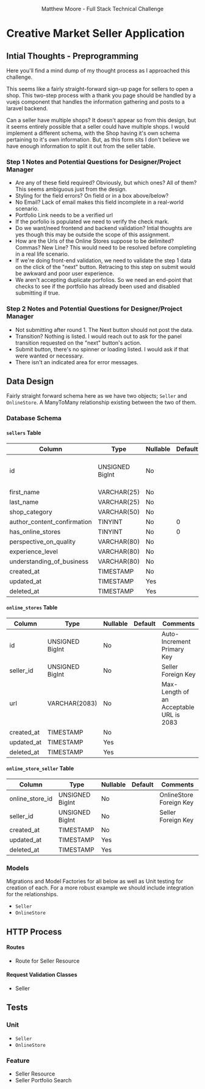 <p align="center">Matthew Moore - Full Stack Technical Challenge</p>

# Creative Market Seller Application

## Intial Thoughts - Preprogramming

Here you'll find a mind dump of my thought process as I approached this challenge. 

This seems like a fairly straight-forward sign-up page for sellers to open a shop. This two-step process with a thank you page
should be handled by a vuejs component that handles the information gathering and posts to a laravel backend. 

Can a seller have multiple shops? It doesn't appear so from this design, but it seems entirely possible that a seller could
have multiple shops. I would implement a different schema, with the Shop having it's own schema pertaining to it's own information.
But, as this form sits I don't believe we have enough information to split it out from the seller table.

### Step 1 Notes and Potential Questions for Designer/Project Manager

- Are any of these field required? Obviously, but which ones? All of them? This seems ambiguous just from the design. 
- Styling for the field errors? On field or in a box above/below?
- No Email? Lack of email makes this field incomplete in a real-world scenario.
- Portfolio Link needs to be a verified url 
- If the porfolio is populated we need to verify the check mark. 
- Do we want/need frontend and backend validation? Intial thoughts are yes though this may be outside the scope of this assignment.
- How are the Urls of the Online Stores suppose to be delimited? Commas? New Line? This would need to be resolved before completing
  in a real life scenario.
- If we're doing front-end validation, we need to validate the step 1 data on the click of the "next" button. Retracing to this step on submit would be awkward and poor user experience.
- We aren't accepting duplicate porfolios. So we need an end-point that checks to see if the portfolio has already been used and disabled submitting if true. 

### Step 2 Notes and Potential Questions for Designer/Project Manager

- Not submitting after round 1. The Next button should not post the data. 
- Transition? Nothing is listed. I would reach out to ask for the panel transition requested on the "next" button's action. 
- Submit button, there's no spinner or loading listed. I would ask if that were wanted or necessary. 
- There isn't an indicated area for error messages. 


## Data Design
Fairly straight forward schema here as we have two objects; `Seller` and `OnlineStore`. A ManyToMany relationship existing between the two of them.

### Database Schema
#### `sellers` Table
| Column                      | Type            | Nullable | Default | Comments                   |
|-----------------------------|-----------------|----------|---------|----------------------------|
| id                          | UNSIGNED BigInt | No       |         | Auto-Increment Primary Key |
| first_name                  | VARCHAR(25)     | No       |         |                            |
| last_name                   | VARCHAR(25)     | No       |         |                            |
| shop_category               | VARCHAR(50)     | No       |         |                            |
| author_content_confirmation | TINYINT         | No       | 0       |                            |
| has_online_stores           | TINYINT         | No       | 0       |                            |
| perspective_on_quality      | VARCHAR(80)     | No       |         |                            |
| experience_level            | VARCHAR(80)     | No       |         |                            |
| understanding_of_business   | VARCHAR(80)     | No       |         |                            |
| created_at                  | TIMESTAMP       | No       |         |                            |
| updated_at                  | TIMESTAMP       | Yes      |         |                            |
| deleted_at                  | TIMESTAMP       | Yes      |         |                            |

#### `online_stores` Table
| Column     | Type            | Nullable | Default | Comments                                |
|------------|-----------------|----------|---------|-----------------------------------------|
| id         | UNSIGNED BigInt | No       |         | Auto-Increment Primary Key              |
| seller_id  | UNSIGNED BigInt | No       |         | Seller Foreign Key                      |
| url        | VARCHAR(2083)   | No       |         | Max-Length of an Acceptable URL is 2083 |
| created_at | TIMESTAMP       | No       |         |                                         |
| updated_at | TIMESTAMP       | Yes      |         |                                         |
| deleted_at | TIMESTAMP       | Yes      |         |                                         |

#### `online_store_seller` Table
| Column          | Type            | Nullable | Default | Comments                |
|-----------------|-----------------|----------|---------|-------------------------|
| online_store_id | UNSIGNED BigInt | No       |         | OnlineStore Foreign Key |
| seller_id       | UNSIGNED BigInt | No       |         | Seller Foreign Key      |
| created_at      | TIMESTAMP       | No       |         |                         |
| updated_at      | TIMESTAMP       | Yes      |         |                         |
| deleted_at      | TIMESTAMP       | Yes      |         |                         |


### Models

Migrations and Model Factories for all below as well as Unit testing for creation of each. For a more robust example we should include integration for the relationships.  

- `Seller`
- `OnlineStore`


## HTTP Process
#### Routes
- Route for Seller Resource

#### Request Validation Classes
- Seller 

## Tests

### Unit
- `Seller`
- `OnlineStore`

### Feature
- Seller Resource
- Seller Portfolio Search
